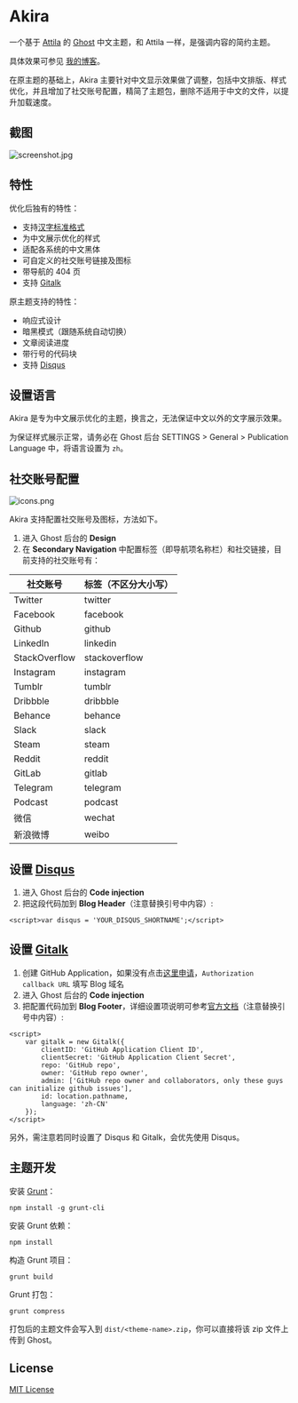 # Akira

一个基于 [Attila](https://github.com/zutrinken/attila) 的 [Ghost](https://github.com/tryghost/ghost/) 中文主题，和 Attila 一样，是强调内容的简约主题。

具体效果可参见 [我的博客](https://zoomyale.com/)。

在原主题的基础上，Akira 主要针对中文显示效果做了调整，包括中文排版、样式优化，并且增加了社交账号配置，精简了主题包，删除不适用于中文的文件，以提升加载速度。

## 截图

![screenshot.jpg](https://i.loli.net/2020/05/06/CqUyxLacTS4zifP.jpg)

## 特性

优化后独有的特性：

* 支持[汉字标准格式](https://hanzi.pro/)
* 为中文展示优化的样式
* 适配各系统的中文黑体
* 可自定义的社交账号链接及图标
* 带导航的 404 页
* 支持 [Gitalk](https://gitalk.github.io/)

原主题支持的特性：

* 响应式设计
* 暗黑模式（跟随系统自动切换）
* 文章阅读进度
* 带行号的代码块
* 支持 [Disqus](https://disqus.com/)

## 设置语言

Akira 是专为中文展示优化的主题，换言之，无法保证中文以外的文字展示效果。

为保证样式展示正常，请务必在 Ghost 后台 SETTINGS > General > Publication Language 中，将语言设置为 `zh`。

## 社交账号配置

![icons.png](https://i.loli.net/2020/05/06/vAd7U4QtcbKuCn9.png)

Akira 支持配置社交账号及图标，方法如下。

1. 进入 Ghost 后台的 __Design__
2. 在 __Secondary Navigation__ 中配置标签（即导航项名称栏）和社交链接，目前支持的社交账号有：

| 社交账号          | 标签（不区分大小写）    |
|---------------|---------------|
| Twitter       | twitter       |
| Facebook      | facebook      |
| Github        | github        |
| LinkedIn      | linkedin      |
| StackOverflow | stackoverflow |
| Instagram     | instagram     |
| Tumblr        | tumblr        |
| Dribbble      | dribbble      |
| Behance       | behance       |
| Slack         | slack         |
| Steam         | steam         |
| Reddit        | reddit        |
| GitLab        | gitlab        |
| Telegram      | telegram      |
| Podcast       | podcast       |
| 微信            | wechat        |
| 新浪微博          | weibo         |


## 设置 [Disqus](https://disqus.com/)

1. 进入 Ghost 后台的 __Code injection__
2. 把这段代码加到 __Blog Header__（注意替换引号中内容）:  

````
<script>var disqus = 'YOUR_DISQUS_SHORTNAME';</script>
````

## 设置 [Gitalk](https://gitalk.github.io/)

1. 创建 GitHub Application，如果没有点击[这里申请](https://github.com/settings/applications/new)，`Authorization callback URL` 填写 Blog 域名
2. 进入 Ghost 后台的 __Code injection__
3. 把配置代码加到 __Blog Footer__，详细设置项说明可参考[官方文档](https://github.com/gitalk/gitalk/blob/master/readme-cn.md)（注意替换引号中内容）:  

````
<script>
	var gitalk = new Gitalk({
        clientID: 'GitHub Application Client ID',
		clientSecret: 'GitHub Application Client Secret',
		repo: 'GitHub repo',
		owner: 'GitHub repo owner',
		admin: ['GitHub repo owner and collaborators, only these guys can initialize github issues'],
		id: location.pathname,
        language: 'zh-CN'
    });
</script>
````

另外，需注意若同时设置了 Disqus 和 Gitalk，会优先使用 Disqus。


## 主题开发

安装 [Grunt](https://gruntjs.com/getting-started/)：

	npm install -g grunt-cli

安装 Grunt 依赖：

	npm install

构造 Grunt 项目：

	grunt build

Grunt 打包：

	grunt compress

打包后的主题文件会写入到 `dist/<theme-name>.zip`，你可以直接将该 zip 文件上传到 Ghost。

## License

[MIT License](https://github.com/zutrinken/attila/blob/master/LICENSE)
